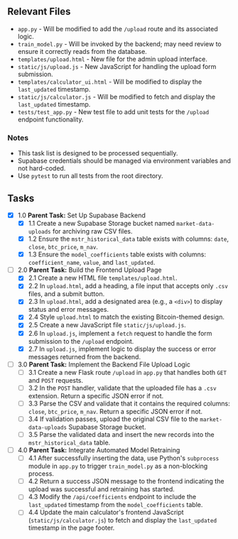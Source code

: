 ## Relevant Files

- `app.py` - Will be modified to add the `/upload` route and its associated logic.
- `train_model.py` - Will be invoked by the backend; may need review to ensure it correctly reads from the database.
- `templates/upload.html` - New file for the admin upload interface.
- `static/js/upload.js` - New JavaScript for handling the upload form submission.
- `templates/calculator_ui.html` - Will be modified to display the `last_updated` timestamp.
- `static/js/calculator.js` - Will be modified to fetch and display the `last_updated` timestamp.
- `tests/test_app.py` - New test file to add unit tests for the `/upload` endpoint functionality.

### Notes

- This task list is designed to be processed sequentially.
- Supabase credentials should be managed via environment variables and not hard-coded.
- Use `pytest` to run all tests from the root directory.

## Tasks

- [x] 1.0 **Parent Task:** Set Up Supabase Backend
  - [x] 1.1 Create a new Supabase Storage bucket named `market-data-uploads` for archiving raw CSV files.
  - [x] 1.2 Ensure the `mstr_historical_data` table exists with columns: `date`, `close`, `btc_price`, `m_nav`.
  - [x] 1.3 Ensure the `model_coefficients` table exists with columns: `coefficient_name`, `value`, and `last_updated`.

- [ ] 2.0 **Parent Task:** Build the Frontend Upload Page
  - [x] 2.1 Create a new HTML file `templates/upload.html`.
  - [x] 2.2 In `upload.html`, add a heading, a file input that accepts only `.csv` files, and a submit button.
  - [x] 2.3 In `upload.html`, add a designated area (e.g., a `<div>`) to display status and error messages.
  - [x] 2.4 Style `upload.html` to match the existing Bitcoin-themed design.
  - [x] 2.5 Create a new JavaScript file `static/js/upload.js`.
  - [x] 2.6 In `upload.js`, implement a `fetch` request to handle the form submission to the `/upload` endpoint.
  - [x] 2.7 In `upload.js`, implement logic to display the success or error messages returned from the backend.

- [ ] 3.0 **Parent Task:** Implement the Backend File Upload Logic
  - [ ] 3.1 Create a new Flask route `/upload` in `app.py` that handles both `GET` and `POST` requests.
  - [ ] 3.2 In the `POST` handler, validate that the uploaded file has a `.csv` extension. Return a specific JSON error if not.
  - [ ] 3.3 Parse the CSV and validate that it contains the required columns: `close`, `btc_price`, `m_nav`. Return a specific JSON error if not.
  - [ ] 3.4 If validation passes, upload the original CSV file to the `market-data-uploads` Supabase Storage bucket.
  - [ ] 3.5 Parse the validated data and insert the new records into the `mstr_historical_data` table.

- [ ] 4.0 **Parent Task:** Integrate Automated Model Retraining
  - [ ] 4.1 After successfully inserting the data, use Python's `subprocess` module in `app.py` to trigger `train_model.py` as a non-blocking process.
  - [ ] 4.2 Return a success JSON message to the frontend indicating the upload was successful and retraining has started.
  - [ ] 4.3 Modify the `/api/coefficients` endpoint to include the `last_updated` timestamp from the `model_coefficients` table.
  - [ ] 4.4 Update the main calculator's frontend JavaScript (`static/js/calculator.js`) to fetch and display the `last_updated` timestamp in the page footer.
